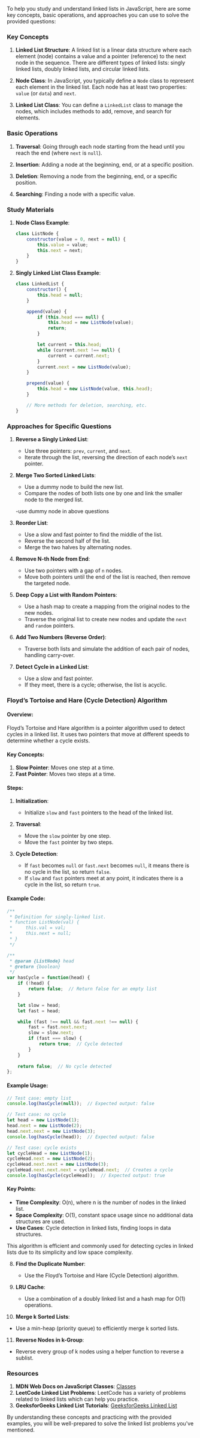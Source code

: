 To help you study and understand linked lists in JavaScript, here are some key concepts, basic operations, and approaches you can use to solve the provided questions:

### Key Concepts

1. **Linked List Structure**: A linked list is a linear data structure where each element (node) contains a value and a pointer (reference) to the next node in the sequence. There are different types of linked lists: singly linked lists, doubly linked lists, and circular linked lists.

2. **Node Class**: In JavaScript, you typically define a `Node` class to represent each element in the linked list. Each node has at least two properties: `value` (or `data`) and `next`.

3. **Linked List Class**: You can define a `LinkedList` class to manage the nodes, which includes methods to add, remove, and search for elements.

### Basic Operations

1. **Traversal**: Going through each node starting from the head until you reach the end (where `next` is `null`).

2. **Insertion**: Adding a node at the beginning, end, or at a specific position.

3. **Deletion**: Removing a node from the beginning, end, or a specific position.

4. **Searching**: Finding a node with a specific value.

### Study Materials

1. **Node Class Example**:
   ```javascript
   class ListNode {
       constructor(value = 0, next = null) {
           this.value = value;
           this.next = next;
       }
   }
   ```

2. **Singly Linked List Class Example**:
   ```javascript
   class LinkedList {
       constructor() {
           this.head = null;
       }

       append(value) {
           if (this.head === null) {
               this.head = new ListNode(value);
               return;
           }

           let current = this.head;
           while (current.next !== null) {
               current = current.next;
           }
           current.next = new ListNode(value);
       }

       prepend(value) {
           this.head = new ListNode(value, this.head);
       }

       // More methods for deletion, searching, etc.
   }
   ```

### Approaches for Specific Questions

1. **Reverse a Singly Linked List**:
   - Use three pointers: `prev`, `current`, and `next`.
   - Iterate through the list, reversing the direction of each node’s `next` pointer.

2. **Merge Two Sorted Linked Lists**:
   - Use a dummy node to build the new list.
   - Compare the nodes of both lists one by one and link the smaller node to the merged list.

   -use dummy node in above questions

3. **Reorder List**:
   - Use a slow and fast pointer to find the middle of the list.
   - Reverse the second half of the list.
   - Merge the two halves by alternating nodes.

4. **Remove N-th Node from End**:
   - Use two pointers with a gap of `n` nodes.
   - Move both pointers until the end of the list is reached, then remove the targeted node.

5. **Deep Copy a List with Random Pointers**:
   - Use a hash map to create a mapping from the original nodes to the new nodes.
   - Traverse the original list to create new nodes and update the `next` and `random` pointers.

6. **Add Two Numbers (Reverse Order)**:
   - Traverse both lists and simulate the addition of each pair of nodes, handling carry-over.

7. **Detect Cycle in a Linked List**:
   - Use a slow and fast pointer.
   - If they meet, there is a cycle; otherwise, the list is acyclic.

### Floyd’s Tortoise and Hare (Cycle Detection) Algorithm

#### Overview:
Floyd’s Tortoise and Hare algorithm is a pointer algorithm used to detect cycles in a linked list. It uses two pointers that move at different speeds to determine whether a cycle exists.

#### Key Concepts:
1. **Slow Pointer**: Moves one step at a time.
2. **Fast Pointer**: Moves two steps at a time.

#### Steps:

1. **Initialization**:
   - Initialize `slow` and `fast` pointers to the head of the linked list.

2. **Traversal**:
   - Move the `slow` pointer by one step.
   - Move the `fast` pointer by two steps.

3. **Cycle Detection**:
   - If `fast` becomes `null` or `fast.next` becomes `null`, it means there is no cycle in the list, so return `false`.
   - If `slow` and `fast` pointers meet at any point, it indicates there is a cycle in the list, so return `true`.

#### Example Code:

```javascript
/**
 * Definition for singly-linked list.
 * function ListNode(val) {
 *     this.val = val;
 *     this.next = null;
 * }
 */

/**
 * @param {ListNode} head
 * @return {boolean}
 */
var hasCycle = function(head) {
    if (!head) {
        return false;  // Return false for an empty list
    }

    let slow = head;
    let fast = head;

    while (fast !== null && fast.next !== null) {
        fast = fast.next.next;
        slow = slow.next;
        if (fast === slow) {
            return true;  // Cycle detected
        }
    }
    
    return false;  // No cycle detected
};
```

#### Example Usage:

```javascript
// Test case: empty list
console.log(hasCycle(null));  // Expected output: false

// Test case: no cycle
let head = new ListNode(1);
head.next = new ListNode(2);
head.next.next = new ListNode(3);
console.log(hasCycle(head));  // Expected output: false

// Test case: cycle exists
let cycleHead = new ListNode(1);
cycleHead.next = new ListNode(2);
cycleHead.next.next = new ListNode(3);
cycleHead.next.next.next = cycleHead.next;  // Creates a cycle
console.log(hasCycle(cycleHead));  // Expected output: true
```

#### Key Points:

- **Time Complexity**: O(n), where n is the number of nodes in the linked list.
- **Space Complexity**: O(1), constant space usage since no additional data structures are used.
- **Use Cases**: Cycle detection in linked lists, finding loops in data structures.

This algorithm is efficient and commonly used for detecting cycles in linked lists due to its simplicity and low space complexity.

8. **Find the Duplicate Number**:
   - Use the Floyd’s Tortoise and Hare (Cycle Detection) algorithm.

9. **LRU Cache**:
   - Use a combination of a doubly linked list and a hash map for O(1) operations.

10. **Merge k Sorted Lists**:
   - Use a min-heap (priority queue) to efficiently merge k sorted lists.

11. **Reverse Nodes in k-Group**:
   - Reverse every group of k nodes using a helper function to reverse a sublist.

### Resources

1. **MDN Web Docs on JavaScript Classes**: [Classes](https://developer.mozilla.org/en-US/docs/Web/JavaScript/Reference/Classes)
2. **LeetCode Linked List Problems**: LeetCode has a variety of problems related to linked lists which can help you practice.
3. **GeeksforGeeks Linked List Tutorials**: [GeeksforGeeks Linked List](https://www.geeksforgeeks.org/data-structures/linked-list/)

By understanding these concepts and practicing with the provided examples, you will be well-prepared to solve the linked list problems you've mentioned.